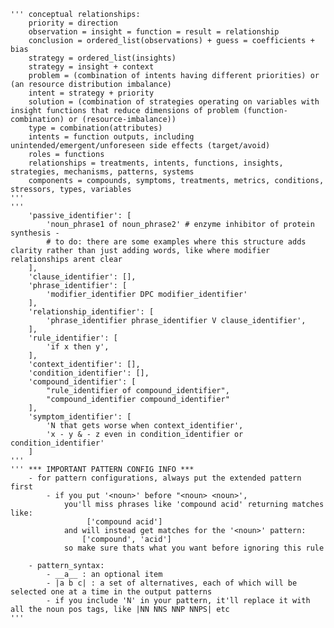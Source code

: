 
    ''' conceptual relationships:
        priority = direction
        observation = insight = function = result = relationship
        conclusion = ordered_list(observations) + guess = coefficients + bias
        strategy = ordered_list(insights)
        strategy = insight + context
        problem = (combination of intents having different priorities) or (an resource distribution imbalance)
        intent = strategy + priority
        solution = (combination of strategies operating on variables with insight functions that reduce dimensions of problem (function-combination) or (resource-imbalance))
        type = combination(attributes)
        intents = function outputs, including unintended/emergent/unforeseen side effects (target/avoid)
        roles = functions
        relationships = treatments, intents, functions, insights, strategies, mechanisms, patterns, systems
        components = compounds, symptoms, treatments, metrics, conditions, stressors, types, variables
    '''
    '''
        'passive_identifier': [
            'noun_phrase1 of noun_phrase2' # enzyme inhibitor of protein synthesis - 
            # to do: there are some examples where this structure adds clarity rather than just adding words, like where modifier relationships arent clear
        ],
        'clause_identifier': [],
        'phrase_identifier': [
            'modifier_identifier DPC modifier_identifier'
        ],
        'relationship_identifier': [
            'phrase_identifier phrase_identifier V clause_identifier',
        ],
        'rule_identifier': [
            'if x then y',
        ],
        'context_identifier': [],
        'condition_identifier': [],
        'compound_identifier': [
            "rule_identifier of compound_identifier",
            "compound_identifier compound_identifier"
        ],
        'symptom_identifier': [
            'N that gets worse when context_identifier',
            'x - y & - z even in condition_identifier or condition_identifier'
        ]
    '''
    ''' *** IMPORTANT PATTERN CONFIG INFO ***
        - for pattern configurations, always put the extended pattern first
            - if you put '<noun>' before "<noun> <noun>',
                you'll miss phrases like 'compound acid' returning matches like:
                     ['compound acid']
                and will instead get matches for the '<noun>' pattern:
                    ['compound', 'acid']
                so make sure thats what you want before ignoring this rule

        - pattern_syntax: 
            - __a__ : an optional item
            - |a b c| : a set of alternatives, each of which will be selected one at a time in the output patterns
            - if you include 'N' in your pattern, it'll replace it with all the noun pos tags, like |NN NNS NNP NNPS| etc
    '''